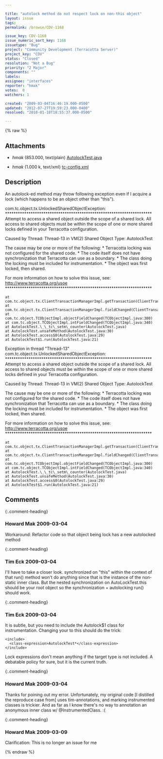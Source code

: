 ```yaml
---

title: "autolock method do not respect lock on non-this object"
layout: issue
tags: 
permalink: /browse/CDV-1168

issue_key: CDV-1168
issue_numeric_sort_key: 1168
issuetype: "Bug"
project: "Community Development (Terracotta Server)"
project_key: "CDV"
status: "Closed"
resolution: "Not a Bug"
priority: "2 Major"
components: ""
labels: 
assignee: "interfaces"
reporter: "hmak"
votes:  0
watchers: 1

created: "2009-03-04T16:46:19.000-0500"
updated: "2012-07-27T19:59:23.000-0400"
resolved: "2010-01-18T18:55:37.000-0500"

---
```




{% raw %}


## Attachments

* <em>hmak</em> (853.000, text/plain) [AutolockTest.java](/attachments/CDV/CDV-1168/AutolockTest.java)

* <em>hmak</em> (1.000 k, text/xml) [tc-config.xml](/attachments/CDV/CDV-1168/tc-config.xml)




## Description

<div markdown="1" class="description">

An autolock-ed method may throw following exception even if I acquire a lock (which happens to be an object other than "this").

com.tc.object.tx.UnlockedSharedObjectException: 
\*\*\*\*\*\*\*\*\*\*\*\*\*\*\*\*\*\*\*\*\*\*\*\*\*\*\*\*\*\*\*\*\*\*\*\*\*\*\*\*\*\*\*\*\*\*\*\*\*\*\*\*\*\*\*\*\*\*\*\*\*\*\*\*\*\*\*\*\*
Attempt to access a shared object outside the scope of a shared lock.
All access to shared objects must be within the scope of one or more
shared locks defined in your Terracotta configuration.

Caused by Thread: Thread-13 in VM(2)
Shared Object Type: AutolockTest

The cause may be one or more of the following:
 \* Terracotta locking was not configured for the shared code.
 \* The code itself does not have synchronization that Terracotta
   can use as a boundary.
 \* The class doing the locking must be included for instrumentation.
 \* The object was first locked, then shared.

For more information on how to solve this issue, see:
http://www.terracotta.org/usoe
\*\*\*\*\*\*\*\*\*\*\*\*\*\*\*\*\*\*\*\*\*\*\*\*\*\*\*\*\*\*\*\*\*\*\*\*\*\*\*\*\*\*\*\*\*\*\*\*\*\*\*\*\*\*\*\*\*\*\*\*\*\*\*\*\*\*\*\*\*

	at com.tc.object.tx.ClientTransactionManagerImpl.getTransaction(ClientTransactionManagerImpl.java:355)
	at com.tc.object.tx.ClientTransactionManagerImpl.fieldChanged(ClientTransactionManagerImpl.java:650)
	at com.tc.object.TCObjectImpl.objectFieldChanged(TCObjectImpl.java:300)
	at com.tc.object.TCObjectImpl.intFieldChanged(TCObjectImpl.java:340)
	at AutolockTest.\_\_tc\_setm\_counter(AutolockTest.java)
	at AutolockTest.unsafeMethod(AutolockTest.java:30)
	at AutolockTest.access$0(AutolockTest.java:29)
	at AutolockTest$1.run(AutolockTest.java:21)
Exception in thread "Thread-13" com.tc.object.tx.UnlockedSharedObjectException: 
\*\*\*\*\*\*\*\*\*\*\*\*\*\*\*\*\*\*\*\*\*\*\*\*\*\*\*\*\*\*\*\*\*\*\*\*\*\*\*\*\*\*\*\*\*\*\*\*\*\*\*\*\*\*\*\*\*\*\*\*\*\*\*\*\*\*\*\*\*
Attempt to access a shared object outside the scope of a shared lock.
All access to shared objects must be within the scope of one or more
shared locks defined in your Terracotta configuration.

Caused by Thread: Thread-13 in VM(2)
Shared Object Type: AutolockTest

The cause may be one or more of the following:
 \* Terracotta locking was not configured for the shared code.
 \* The code itself does not have synchronization that Terracotta
   can use as a boundary.
 \* The class doing the locking must be included for instrumentation.
 \* The object was first locked, then shared.

For more information on how to solve this issue, see:
http://www.terracotta.org/usoe
\*\*\*\*\*\*\*\*\*\*\*\*\*\*\*\*\*\*\*\*\*\*\*\*\*\*\*\*\*\*\*\*\*\*\*\*\*\*\*\*\*\*\*\*\*\*\*\*\*\*\*\*\*\*\*\*\*\*\*\*\*\*\*\*\*\*\*\*\*

	at com.tc.object.tx.ClientTransactionManagerImpl.getTransaction(ClientTransactionManagerImpl.java:355)
	at com.tc.object.tx.ClientTransactionManagerImpl.fieldChanged(ClientTransactionManagerImpl.java:650)
	at com.tc.object.TCObjectImpl.objectFieldChanged(TCObjectImpl.java:300)
	at com.tc.object.TCObjectImpl.intFieldChanged(TCObjectImpl.java:340)
	at AutolockTest.\_\_tc\_setm\_counter(AutolockTest.java)
	at AutolockTest.unsafeMethod(AutolockTest.java:30)
	at AutolockTest.access$0(AutolockTest.java:29)
	at AutolockTest$1.run(AutolockTest.java:21)

</div>

## Comments


{:.comment-heading}
### **Howard Mak** <span class="date">2009-03-04</span>

<div markdown="1" class="comment">

Workaround: Refactor code so that object being lock has a new autolocked method

</div>


{:.comment-heading}
### **Tim Eck** <span class="date">2009-03-04</span>

<div markdown="1" class="comment">

I'll have to take a closer look. synchronized on "this" within the context of that run() method won't do anything since that is the instance of the non-static inner class. But the nested synchronization on AutoLockTest.this should be your root object so the synchronization + autolocking run() should work. 

</div>


{:.comment-heading}
### **Tim Eck** <span class="date">2009-03-04</span>

<div markdown="1" class="comment">

It is subtle, but you need to include the Autolock$1 class for instrumentation. Changing your <include> to this should do the trick:

    <include>
      <class-expression>AutolockTest*</class-expression>
    </include>

Lock expressions don't mean anything if the target type is not included. A debatable policy for sure, but it is the current truth. 



</div>


{:.comment-heading}
### **Howard Mak** <span class="date">2009-03-04</span>

<div markdown="1" class="comment">

Thanks for poining out my error.  Unfortunately, my original code [I distilled the reproduce case from] uses tim-annotations, and marking instrumented classes is trickier.  And as far as I know there's no way to annotation an anonymous inner class w/ @InstrumentedClass. :(

</div>


{:.comment-heading}
### **Howard Mak** <span class="date">2009-03-09</span>

<div markdown="1" class="comment">

Clarification: This is no longer an issue for me

</div>



{% endraw %}
